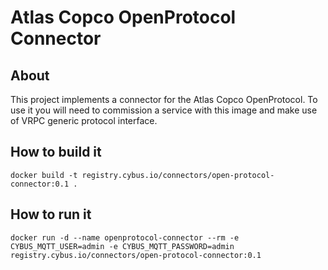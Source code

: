 # Atlas Copco OpenProtocol Connector

## About

This project implements a connector for the Atlas Copco OpenProtocol.
To use it you will need to commission a service with this image and make use of VRPC generic protocol interface. 

## How to build it

`docker build -t registry.cybus.io/connectors/open-protocol-connector:0.1 .`

## How to run it

`docker run -d --name openprotocol-connector --rm -e CYBUS_MQTT_USER=admin -e CYBUS_MQTT_PASSWORD=admin registry.cybus.io/connectors/open-protocol-connector:0.1`
